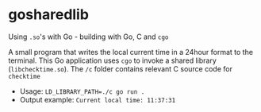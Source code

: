# gosharedlib
Using `.so`'s with Go - building with Go, C and `cgo`

A small program that writes the local current time in a 24hour format to the terminal. This Go application uses `cgo` to invoke a shared library (`libchecktime.so`). The `/c` folder contains relevant C source code for `checktime`

- Usage: `LD_LIBRARY_PATH=./c go run .`
- Output example: `Current local time: 11:37:31`